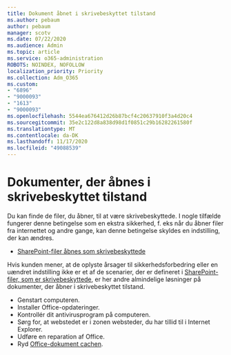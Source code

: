 ```yaml
---
title: Dokument åbnet i skrivebeskyttet tilstand
ms.author: pebaum
author: pebaum
manager: scotv
ms.date: 07/22/2020
ms.audience: Admin
ms.topic: article
ms.service: o365-administration
ROBOTS: NOINDEX, NOFOLLOW
localization_priority: Priority
ms.collection: Adm_O365
ms.custom:
- "6896"
- "9000093"
- "1613"
- "9000093"
ms.openlocfilehash: 5544ea676412d26b87bcf4c20637910f3a4d20c4
ms.sourcegitcommit: 35e2c122d8a838d98d1f0851c29b16282261580f
ms.translationtype: MT
ms.contentlocale: da-DK
ms.lasthandoff: 11/17/2020
ms.locfileid: "49088539"
---
```

# <a name="documents-opening-in-read-only"></a>Dokumenter, der åbnes i skrivebeskyttet tilstand

Du kan finde de filer, du åbner, til at være skrivebeskyttede. I nogle tilfælde fungerer denne betingelse som en ekstra sikkerhed, f. eks når du åbner filer fra internettet og andre gange, kan denne betingelse skyldes en indstilling, der kan ændres.

- [SharePoint-filer åbnes som skrivebeskyttede](https://docs.microsoft.com/sharepoint/troubleshoot/lists-and-libraries/files-open-as-read-only-and-cannot-check-in-or-out)

Hvis kunden mener, at de oplyste årsager til sikkerhedsforbedring eller en uændret indstilling ikke er et af de scenarier, der er defineret i [SharePoint-filer, som er skrivebeskyttede](https://docs.microsoft.com/sharepoint/troubleshoot/lists-and-libraries/files-open-as-read-only-and-cannot-check-in-or-out), er her andre almindelige løsninger på dokumenter, der åbner i skrivebeskyttet tilstand.

- Genstart computeren.
- Installer Office-opdateringer.
- Kontrollér dit antivirusprogram på computeren.
- Sørg for, at webstedet er i zonen websteder, du har tillid til i Internet Explorer.
- Udføre en reparation af Office.
- Ryd [Office-dokument cachen](https://support.microsoft.com/office/delete-your-office-document-cache-b1d3765e-d71b-4bb8-99ca-acd22c42995d?ui=en-us&rs=en-us&ad=us).

